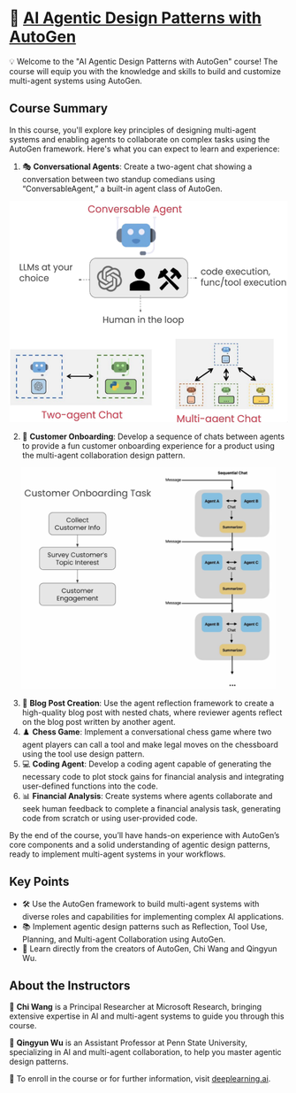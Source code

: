 # 🤖 [AI Agentic Design Patterns with AutoGen](https://www.deeplearning.ai/short-courses/ai-agentic-design-patterns-with-autogen/)

💡 Welcome to the "AI Agentic Design Patterns with AutoGen" course! The course will equip you with the knowledge and skills to build and customize multi-agent systems using AutoGen.

## Course Summary
In this course, you'll explore key principles of designing multi-agent systems and enabling agents to collaborate on complex tasks using the AutoGen framework. Here's what you can expect to learn and experience:

1. 🎭 **Conversational Agents**: Create a two-agent chat showing a conversation between two standup comedians using “ConversableAgent,” a built-in agent class of AutoGen.
<p align="center">
<img src="images/l1.png" height="400"> 
</p>

2. 🎉 **Customer Onboarding**: Develop a sequence of chats between agents to provide a fun customer onboarding experience for a product using the multi-agent collaboration design pattern.
<p align="center">
<img src="images/l2.png" height="400"> 
</p>

3. 📝 **Blog Post Creation**: Use the agent reflection framework to create a high-quality blog post with nested chats, where reviewer agents reflect on the blog post written by another agent.
4. ♟️ **Chess Game**: Implement a conversational chess game where two agent players can call a tool and make legal moves on the chessboard using the tool use design pattern.
5. 💻 **Coding Agent**: Develop a coding agent capable of generating the necessary code to plot stock gains for financial analysis and integrating user-defined functions into the code.
6. 📊 **Financial Analysis**: Create systems where agents collaborate and seek human feedback to complete a financial analysis task, generating code from scratch or using user-provided code.

By the end of the course, you’ll have hands-on experience with AutoGen’s core components and a solid understanding of agentic design patterns, ready to implement multi-agent systems in your workflows.

## Key Points
- 🛠️ Use the AutoGen framework to build multi-agent systems with diverse roles and capabilities for implementing complex AI applications.
- 📚 Implement agentic design patterns such as Reflection, Tool Use, Planning, and Multi-agent Collaboration using AutoGen.
- 🌟 Learn directly from the creators of AutoGen, Chi Wang and Qingyun Wu.

## About the Instructors
🌟 **Chi Wang** is a Principal Researcher at Microsoft Research, bringing extensive expertise in AI and multi-agent systems to guide you through this course.

🌟 **Qingyun Wu** is an Assistant Professor at Penn State University, specializing in AI and multi-agent collaboration, to help you master agentic design patterns.

🔗 To enroll in the course or for further information, visit [deeplearning.ai](https://www.deeplearning.ai/short-courses/).
